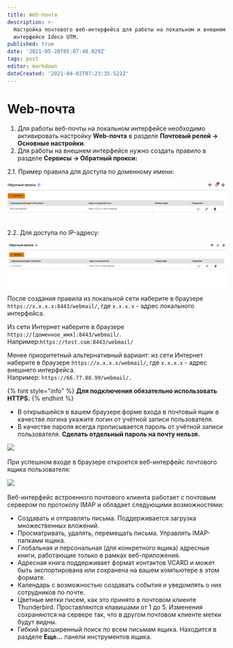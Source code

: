 ```yaml
---
title: Web-почта
description: >-
  Настройка почтового веб-интерфейса для работы на локальном и внешнем
  интерфейсе Ideco UTM.
published: true
date: '2021-05-28T05:07:48.029Z'
tags: post
editor: markdown
dateCreated: '2021-04-02T07:23:35.522Z'
---
```


# Web-почта

1. Для работы веб-почты на локальном интерфейсе необходимо активировать настройку **Web-почта** в разделе **Почтовый релей -> Основные настройки**.
2. Для работы на внешнем интерфейсе нужно создать правило в разделе **Сервисы -> Обратный прокси:**

2.1. Пример правила для доступа по доменному имени:

![](<../../.gitbook/assets/image (10).png>)

2.2. Для доступа по IP-адресу:

![](../../.gitbook/assets/webmail-rule.jpg)

После создания правила из локальной сети наберите в браузере `https://х.х.х.х:8443/webmail/`, где `х.х.х.х` - адрес локального интерфейса.

Из сети Интернет наберите в браузере `https://[доменное_имя]:8443/webmail/`.  Например:`https://test.com:8443/webmail/`

Менее приоритетный альтернативный вариант: из сети Интернет наберите в браузере `https://x.x.x.x/webmail/`, где `x.x.x.x` - адрес внешнего интерфейса.\
Например: `https://66.77.88.99/webmail/.`

{% hint style="info" %}
**Для подключения обязательно использовать HTTPS.**
{% endhint %}

* В открывшейся в вашем браузере форме входа в почтовый ящик в качестве логина укажите логин от учётной записи пользователя.
* В качестве пароля всегда прописывается пароль от учётной записи пользователя. **Сделать отдельный пароль на почту нельзя.**

![](../../.gitbook/assets/roundcude\_enter\_in\_acc.png)

При успешном входе в браузере откроется веб-интерфейс почтового ящика пользователя:

![](../../.gitbook/assets/roundcube\_lk\_1.png)

Веб-интерфейс встроенного почтового клиента работает с почтовым сервером по протоколу IMAP и обладает следующими возможностями:

* Создавать и отправлять письма. Поддерживается загрузка множественных вложений.
* Просматривать, удалять, перемещать письма. Управлять IMAP-папками ящика.
* Глобальная и персональная (для конкретного ящика) адресные книги, работающие только в рамках веб-приложения.
* Адресная книга поддерживает формат контактов VCARD и может быть экспортирована или сохранена на вашем компьютере в этом формате.
* Календарь с возможностью создавать события и уведомлять о них сотрудников по почте.
* Цветные метки писем, как это принято в почтовом клиенте Thunderbird. Проставляются клавишами от 1 до 5. Изменения сохраняются на сервере так, что в другом почтовом клиенте метки будут видны.
* Гибкий расширенный поиск по всем письмам ящика. Находится в разделе **Еще...** панели инструментов ящика.
